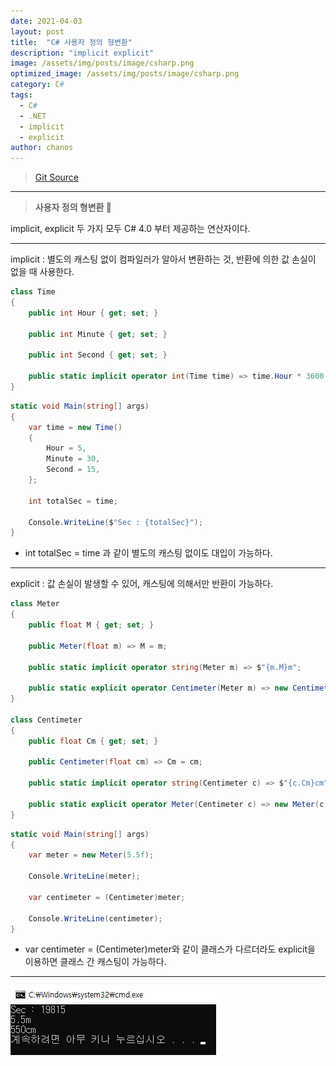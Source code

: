```yaml
---
date: 2021-04-03
layout: post
title:  "C# 사용자 정의 형변환"
description: "implicit explicit"
image: /assets/img/posts/image/csharp.png
optimized_image: /assets/img/posts/image/csharp.png
category: C#
tags:
  - C#
  - .NET
  - implicit
  - explicit
author: chanos
---
```

>[Git Source](https://github.com/chanos-dev/blogcode/tree/master/21-0403)

---

> <b> 사용자 정의 형변환 </b> 🎈

implicit, explicit 두 가지 모두 C# 4.0 부터 제공하는 연산자이다.

---

implicit : 별도의 캐스팅 없이 컴파일러가 알아서 변환하는 것, 반환에 의한 값 손실이 없을 때 사용한다.

```c#
class Time
{
    public int Hour { get; set; }

    public int Minute { get; set; }

    public int Second { get; set; }

    public static implicit operator int(Time time) => time.Hour * 3600 + time.Minute * 60 + time.Second;
}
```

```c#
static void Main(string[] args)
{
    var time = new Time()
    {
        Hour = 5,
        Minute = 30,
        Second = 15,
    };

    int totalSec = time;

    Console.WriteLine($"Sec : {totalSec}");
}
```
- int totalSec = time 과 같이 별도의 캐스팅 없이도 대입이 가능하다.

---

explicit : 값 손실이 발생할 수 있어, 캐스팅에 의해서만 반환이 가능하다.

```c#
class Meter
{
    public float M { get; set; }

    public Meter(float m) => M = m;

    public static implicit operator string(Meter m) => $"{m.M}m";

    public static explicit operator Centimeter(Meter m) => new Centimeter(m.M * 100);
}

class Centimeter
{
    public float Cm { get; set; }

    public Centimeter(float cm) => Cm = cm;

    public static implicit operator string(Centimeter c) => $"{c.Cm}cm";

    public static explicit operator Meter(Centimeter c) => new Meter(c.Cm / 100);
}
```

```c#
static void Main(string[] args)
{
    var meter = new Meter(5.5f);

    Console.WriteLine(meter);

    var centimeter = (Centimeter)meter;

    Console.WriteLine(centimeter);  
}
```
- var centimeter = (Centimeter)meter와 같이 클래스가 다르더라도 explicit을 이용하면 클래스 간 캐스팅이 가능하다.


---

![result](/assets/img/posts/2021-04-03/result.png)